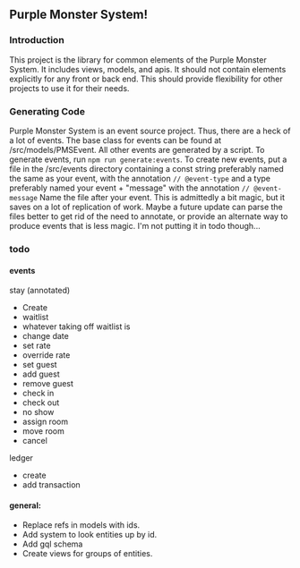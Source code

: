 ## Purple Monster System!
### Introduction
This project is the library for common elements of the Purple Monster System.
It includes views, models, and apis. It should not contain elements explicitly
for any front or back end. This should provide flexibility for other projects
to use it for their needs.

### Generating Code
Purple Monster System is an event source project. Thus, there are a heck of a lot
of events. The base class for events can be found at /src/models/PMSEvent. All other
events are generated by a script. To generate events, run `npm run generate:events`.
To create new events, put a file in the /src/events directory containing a const
string preferably named the same as your event, with the annotation `// @event-type`
and a type preferably named your event + "message" with the annotation `// @event-message`
Name the file after your event. This is admittedly a bit magic, but it saves on a
lot of replication of work. Maybe a future update can parse the files better to
get rid of the need to annotate, or provide an alternate way to produce events that
is less magic. I'm not putting it in todo though...

### todo
#### events
stay (annotated)
* Create
* waitlist
* whatever taking off waitlist is
* change date
* set rate
* override rate
* set guest
* add guest
* remove guest
* check in
* check out
* no show
* assign room
* move room
* cancel

ledger
* create
* add transaction

#### general:
* Replace refs in models with ids.
* Add system to look entities up by id.
* Add gql schema
* Create views for groups of entities.